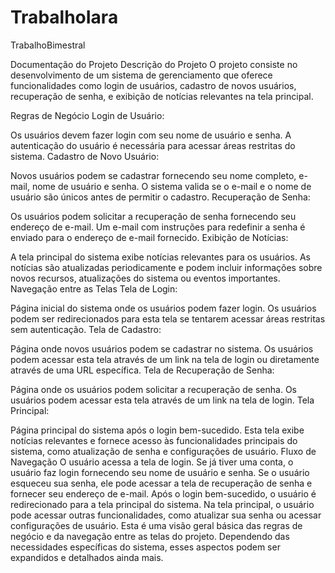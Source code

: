 # TrabalhoIara
TrabalhoBimestral

Documentação do Projeto
Descrição do Projeto
O projeto consiste no desenvolvimento de um sistema de gerenciamento que oferece funcionalidades como login de usuários, cadastro de novos usuários, recuperação de senha, e exibição de notícias relevantes na tela principal.

Regras de Negócio
Login de Usuário:

Os usuários devem fazer login com seu nome de usuário e senha.
A autenticação do usuário é necessária para acessar áreas restritas do sistema.
Cadastro de Novo Usuário:

Novos usuários podem se cadastrar fornecendo seu nome completo, e-mail, nome de usuário e senha.
O sistema valida se o e-mail e o nome de usuário são únicos antes de permitir o cadastro.
Recuperação de Senha:

Os usuários podem solicitar a recuperação de senha fornecendo seu endereço de e-mail.
Um e-mail com instruções para redefinir a senha é enviado para o endereço de e-mail fornecido.
Exibição de Notícias:

A tela principal do sistema exibe notícias relevantes para os usuários.
As notícias são atualizadas periodicamente e podem incluir informações sobre novos recursos, atualizações do sistema ou eventos importantes.
Navegação entre as Telas
Tela de Login:

Página inicial do sistema onde os usuários podem fazer login.
Os usuários podem ser redirecionados para esta tela se tentarem acessar áreas restritas sem autenticação.
Tela de Cadastro:

Página onde novos usuários podem se cadastrar no sistema.
Os usuários podem acessar esta tela através de um link na tela de login ou diretamente através de uma URL específica.
Tela de Recuperação de Senha:

Página onde os usuários podem solicitar a recuperação de senha.
Os usuários podem acessar esta tela através de um link na tela de login.
Tela Principal:

Página principal do sistema após o login bem-sucedido.
Esta tela exibe notícias relevantes e fornece acesso às funcionalidades principais do sistema, como atualização de senha e configurações de usuário.
Fluxo de Navegação
O usuário acessa a tela de login.
Se já tiver uma conta, o usuário faz login fornecendo seu nome de usuário e senha.
Se o usuário esqueceu sua senha, ele pode acessar a tela de recuperação de senha e fornecer seu endereço de e-mail.
Após o login bem-sucedido, o usuário é redirecionado para a tela principal do sistema.
Na tela principal, o usuário pode acessar outras funcionalidades, como atualizar sua senha ou acessar configurações de usuário.
Esta é uma visão geral básica das regras de negócio e da navegação entre as telas do projeto. Dependendo das necessidades específicas do sistema, esses aspectos podem ser expandidos e detalhados ainda mais.




